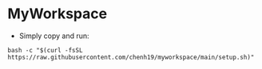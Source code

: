 # MyWorkspace
- Simply copy and run:
```
bash -c "$(curl -fsSL https://raw.githubusercontent.com/chenh19/myworkspace/main/setup.sh)" 
```

